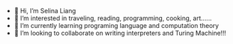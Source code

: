 - 👋 Hi, I’m Selina Liang
- 👀 I’m interested in traveling, reading, programming, cooking, art......
- 🌱 I’m currently learning programing language and computation theory
- 💞️ I’m looking to collaborate on writing interpreters and Turing Machine!!!

<!---
SelinaLiang/SelinaLiang is a ✨ special ✨ repository because its `README.md` (this file) appears on your GitHub profile.
You can click the Preview link to take a look at your changes.
--->
